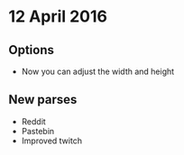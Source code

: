 12 April 2016
=============

Options
-------

-	Now you can adjust the width and height

New parses
----------

-	Reddit
-	Pastebin
-	Improved twitch
